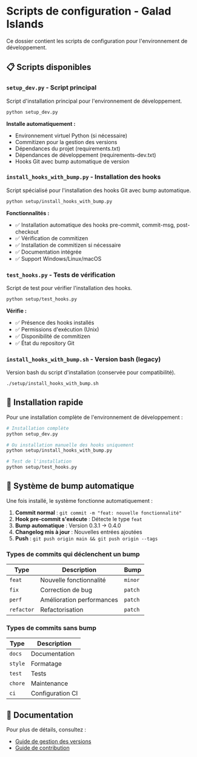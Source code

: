 # Scripts de configuration - Galad Islands

Ce dossier contient les scripts de configuration pour l'environnement de développement.

## 📋 Scripts disponibles

### `setup_dev.py` - Script principal
Script d'installation principal pour l'environnement de développement.

```bash
python setup_dev.py
```

**Installe automatiquement :**
- Environnement virtuel Python (si nécessaire)
- Commitizen pour la gestion des versions
- Dépendances du projet (requirements.txt)
- Dépendances de développement (requirements-dev.txt)
- Hooks Git avec bump automatique de version

### `install_hooks_with_bump.py` - Installation des hooks
Script spécialisé pour l'installation des hooks Git avec bump automatique.

```bash
python setup/install_hooks_with_bump.py
```

**Fonctionnalités :**
- ✅ Installation automatique des hooks pre-commit, commit-msg, post-checkout
- ✅ Vérification de commitizen
- ✅ Installation de commitizen si nécessaire
- ✅ Documentation intégrée
- ✅ Support Windows/Linux/macOS

### `test_hooks.py` - Tests de vérification
Script de test pour vérifier l'installation des hooks.

```bash
python setup/test_hooks.py
```

**Vérifie :**
- ✅ Présence des hooks installés
- ✅ Permissions d'exécution (Unix)
- ✅ Disponibilité de commitizen
- ✅ État du repository Git

### `install_hooks_with_bump.sh` - Version bash (legacy)
Version bash du script d'installation (conservée pour compatibilité).

```bash
./setup/install_hooks_with_bump.sh
```

## 🚀 Installation rapide

Pour une installation complète de l'environnement de développement :

```bash
# Installation complète
python setup_dev.py

# Ou installation manuelle des hooks uniquement
python setup/install_hooks_with_bump.py

# Test de l'installation
python setup/test_hooks.py
```

## 🔧 Système de bump automatique

Une fois installé, le système fonctionne automatiquement :

1. **Commit normal** : `git commit -m "feat: nouvelle fonctionnalité"`
2. **Hook pre-commit s'exécute** : Détecte le type `feat`
3. **Bump automatique** : Version 0.3.1 → 0.4.0
4. **Changelog mis à jour** : Nouvelles entrées ajoutées
5. **Push** : `git push origin main && git push origin --tags`

### Types de commits qui déclenchent un bump

| Type | Description | Bump |
|------|-------------|------|
| `feat` | Nouvelle fonctionnalité | `minor` |
| `fix` | Correction de bug | `patch` |
| `perf` | Amélioration performances | `patch` |
| `refactor` | Refactorisation | `patch` |

### Types de commits sans bump

| Type | Description |
|------|-------------|
| `docs` | Documentation |
| `style` | Formatage |
| `test` | Tests |
| `chore` | Maintenance |
| `ci` | Configuration CI |

## 📖 Documentation

Pour plus de détails, consultez :
- [Guide de gestion des versions](../docs/dev/06-maintenance/versioning.md)
- [Guide de contribution](../docs/dev/07-annexes/contributing.md)